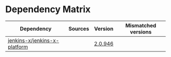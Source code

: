 # Dependency Matrix

Dependency | Sources | Version | Mismatched versions
---------- | ------- | ------- | -------------------
[jenkins-x/jenkins-x-platform](https://github.com/jenkins-x/jenkins-x-platform) |  | [2.0.946](https://github.com/jenkins-x/jenkins-x-platform/releases/tag/v2.0.946) | 
